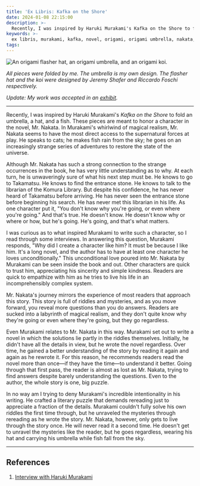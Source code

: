 ```yaml
---
title: 'Ex Libris: Kafka on the Shore'
date: 2024-01-08 22:15:00
description: >-
  Recently, I was inspired by Haruki Murakami's Kafka on the Shore to fold an umbrella, a hat, and a fish. These pieces are meant to honor a character in the novel, Mr. Nakata. In Murakami's whirlwind of magical realism, Mr. Nakata seems to have the most direct access to the supernatural forces at play. He speaks to cats; he makes fish rain from the sky; he goes on an increasingly strange series of adventures to restore the state of the universe. Murakami couldn't fully solve his own riddles the first time through, but he unraveled the mysteries through rereading as he wrote the story. Mr. Nakata, however, only gets to live through the story once. He will never read it a second time. He doesn't get to unravel the mysteries like the reader, but he goes regardless, wearing his hat and carrying his umbrella while fish fall from the sky.
keywords: >-
  ex libris, murakami, kafka, novel, origami, origami umbrella, nakata, literary analysis, magical realism
tags:
---
```


<!-- https://www.btsgtheories.com/wp-content/uploads/2020/07/kafka-24grammata.com-free-e-book.-pdf-1.pdf -->

<img src="/images/hat_umbrella_fish.png" alt="An origami flasher hat, an origami umbrella, and an origami koi.">

*All pieces were folded by me. The umbrella is my own design. The flasher hat and the koi were designed by Jeremy Shafer and Riccardo Foschi respectively.*

*Update: My work was accepted in an [exhibit](https://voices.uchicago.edu/uchicagorigami/events/showcase/winter-2024/rainy-day/).*

---

Recently, I was inspired by Haruki Murakami's *Kafka on the Shore* to fold an umbrella, a hat, and a fish. These pieces are meant to honor a character in the novel, Mr. Nakata. In Murakami's whirlwind of magical realism, Mr. Nakata seems to have the most direct access to the supernatural forces at play. He speaks to cats; he makes fish rain from the sky; he goes on an increasingly strange series of adventures to restore the state of the universe.

Although Mr. Nakata has such a strong connection to the strange occurrences in the book, he has very little understanding as to why. At each turn, he is unwaveringly sure of what his next step must be. He knows to go to Takamatsu. He knows to find the entrance stone. He knows to talk to the librarian of the Komura Library. But despite his confidence, he has never heard of Takamatsu before arriving. He has never seen the entrance stone before beginning his search. He has never met this librarian in his life. As one character put it, "You don't know why you're going, or even where you're going." And that's true. He doesn't know. He doesn't know why or where or how, but he's going. He's going, and that's what matters. 

I was curious as to what inspired Murakami to write such a character, so I read through some interviews. In answering this question, Murakami responds, "Why did I create a character like him? It must be because I like him. It's a long novel, and the author has to have at least one character he loves unconditionally." This unconditional love poured into Mr. Nakata by Murakami can be seen inside the book and out. Other characters are quick to trust him, appreciating his sincerity and simple kindness. Readers are quick to empathize with him as he tries to live his life in an incomprehensibly complex system. 

Mr. Nakata's journey mirrors the experience of most readers that approach this story. This story is full of riddles and mysteries, and as you move forward, you reveal more questions than you do answers. Readers are sucked into a labyrinth of magical realism, and they don't quite know why they're going or even where they're going, but they go regardless. 

Even Murakami relates to Mr. Nakata in this way. Murakami set out to write a novel in which the solutions lie partly in the riddles themselves. Initially, he didn't have all the details in view, but he wrote the novel regardless. Over time, he gained a better understanding of the story by reading it again and again as he rewrote it. For this reason, he recommends readers read the novel more than once—if they have the time—to understand it better. Going through that first pass, the reader is almost as lost as Mr. Nakata, trying to find answers despite barely understanding the questions. Even to the author, the whole story is one, big puzzle.

In no way am I trying to deny Murakami's incredible intentionality in his writing. He crafted a literary puzzle that demands rereading just to appreciate a fraction of the details. Murakami couldn't fully solve his own riddles the first time through, but he unraveled the mysteries through rereading as he wrote the story. Mr. Nakata, however, only gets to live through the story once. He will never read it a second time. He doesn't get to unravel the mysteries like the reader, but he goes regardless, wearing his hat and carrying his umbrella while fish fall from the sky.

---

## References

1. [Interview with Haruki Murakami](https://www.bookbrowse.com/author_interviews/full/index.cfm?author_number=1103)